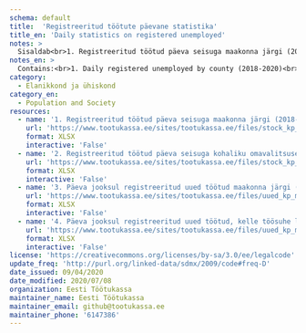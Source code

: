 ```yaml
---
schema: default
title:  'Registreeritud töötute päevane statistika'
title_en: 'Daily statistics on registered unemployed'
notes: >
  Sisaldab<br>1. Registreeritud töötud päeva seisuga maakonna järgi (2018-2020)<br>2. Registreeritud töötud päeva seisuga kohaliku     omavalitsuse järgi (2018-2020)<br>3. Päeva jooksul registreeritud uued töötud maakonna järgi (2019-2020)<br>4. Päeva jooksul registreeritud uued töötud, kelle töösuhe lõppes koondamisega maakonna järgi (2019-2020). Kui teil ei õnnestu alla laadida kõige värskemat faili, on veebilehitseja vanema faili mällu jätnud. Selle parandamiseks tuleb veebilehitseja vahemälu tühjendada. Pärast vahemälu tühjendamist sulgege veebilehitseja ja proovige uuesti.
notes_en: >
  Contains:<br>1. Daily registered unemployed by county (2018-2020)<br>2. Daily registered unemployed by local government (2018-2020)<br>3. New unemployed registered during the day by county (2019-2020)<br>4. New unemployed registered during the day, whose employment ended with redundancy by county (2019-2020). If you can't download the most recent file, the web browser has left the older file in memory. To fix this, you need to clear your browser's cache. After clearing the cache, close the web browser and try again.
category:
  - Elanikkond ja ühiskond
category_en:
  - Population and Society
resources:
  - name: '1. Registreeritud töötud päeva seisuga maakonna järgi (2018-2020)'
    url: 'https://www.tootukassa.ee/sites/tootukassa.ee/files/stock_kp_mk_day.xlsx'
    format: XLSX
    interactive: 'False'
  - name: '2. Registreeritud töötud päeva seisuga kohaliku omavalitsuse järgi (2018-2020)'
    url: 'https://www.tootukassa.ee/sites/tootukassa.ee/files/stock_kp_mk_kov_day.xlsx'
    format: XLSX
    interactive: 'False'
  - name: '3. Päeva jooksul registreeritud uued töötud maakonna järgi (2019-2020)'
    url: 'https://www.tootukassa.ee/sites/tootukassa.ee/files/uued_kp_mk_day.xlsx'
    format: XLSX
    interactive: 'False'
  - name: '4. Päeva jooksul registreeritud uued töötud, kelle töösuhe lõppes koondamisega maakonna järgi (2019-2020)'
    url: 'https://www.tootukassa.ee/sites/tootukassa.ee/files/uued_kp_mk_koondamine_day.xlsx'
    format: XLSX
    interactive: 'False'
license: 'https://creativecommons.org/licenses/by-sa/3.0/ee/legalcode'
update_freq: 'http://purl.org/linked-data/sdmx/2009/code#freq-D'
date_issued: 09/04/2020 
date_modified: 2020/07/08
organization: Eesti Töötukassa
maintainer_name: Eesti Töötukassa
maintainer_email: github@tootukassa.ee
maintainer_phone: '6147386'
---
```

